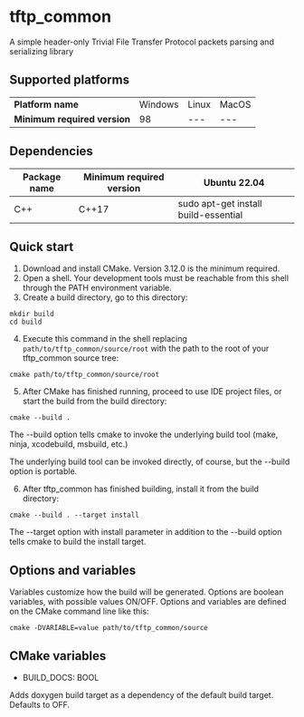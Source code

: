 # tftp_common

A simple header-only Trivial File Transfer Protocol packets parsing and serializing library

## Supported platforms

|               |                          |               |               |
|---------------|--------------------------|---------------|---------------|
| **Platform name** | Windows | Linux | MacOS |
| **Minimum required version** | 98 | --- | --- |

## Dependencies

| Package name            | Minimum required version | Ubuntu 22.04                         |
|-------------------------|--------------------------|--------------------------------------|
| C++                     | C++17                    | sudo apt-get install build-essential |

## Quick start

1. Download and install CMake. Version 3.12.0 is the minimum required.
2. Open a shell. Your development tools must be reachable from this shell through the PATH environment variable.
3. Create a build directory, go to this directory:
```shell
mkdir build
cd build
```
4. Execute this command in the shell replacing `path/to/tftp_common/source/root` with the path to the root of your tftp_common source tree:
```shell
cmake path/to/tftp_common/source/root
```
5. After CMake has finished running, proceed to use IDE project files, or start the build from the build directory:
```shell
cmake --build .
```
The --build option tells cmake to invoke the underlying build tool (make, ninja, xcodebuild, msbuild, etc.)

The underlying build tool can be invoked directly, of course, but the --build option is portable.

6. After tftp_common has finished building, install it from the build directory:
```shell
cmake --build . --target install
```

The --target option with install parameter in addition to the --build option tells cmake to build the install target.

## Options and variables

Variables customize how the build will be generated. Options are boolean variables, with possible values ON/OFF. Options and variables are defined on the CMake command line like this:

```shell
cmake -DVARIABLE=value path/to/tftp_common/source
```

## CMake variables

* BUILD_DOCS: BOOL

Adds doxygen build target as a dependency of the default build target. Defaults to OFF.